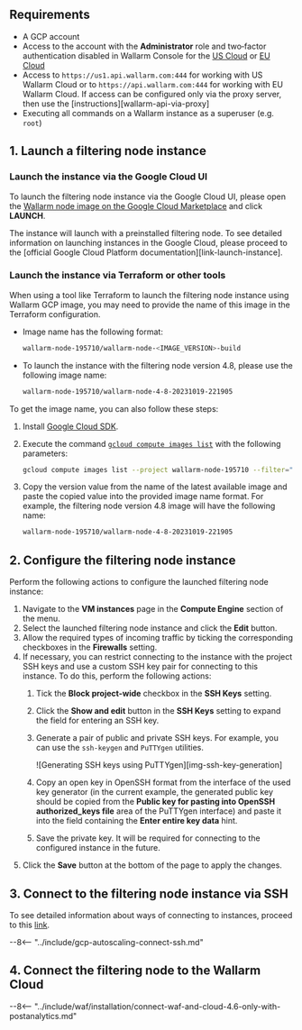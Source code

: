 ## Requirements

* A GCP account
* Access to the account with the **Administrator** role and two‑factor authentication disabled in Wallarm Console for the [US Cloud](https://us1.my.wallarm.com/) or [EU Cloud](https://my.wallarm.com/)
* Access to `https://us1.api.wallarm.com:444` for working with US Wallarm Cloud or to `https://api.wallarm.com:444` for working with EU Wallarm Cloud. If access can be configured only via the proxy server, then use the [instructions][wallarm-api-via-proxy]
* Executing all commands on a Wallarm instance as a superuser (e.g. `root`)

## 1. Launch a filtering node instance

### Launch the instance via the Google Cloud UI

To launch the filtering node instance via the Google Cloud UI, please open the [Wallarm node image on the Google Cloud Marketplace](https://console.cloud.google.com/launcher/details/wallarm-node-195710/wallarm-node) and click **LAUNCH**.

The instance will launch with a preinstalled filtering node. To see detailed information on launching instances in the Google Cloud, please proceed to the [official Google Cloud Platform documentation][link-launch-instance].

### Launch the instance via Terraform or other tools

When using a tool like Terraform to launch the filtering node instance using Wallarm GCP image, you may need to provide the name of this image in the Terraform configuration.

* Image name has the following format:

    ```bash
    wallarm-node-195710/wallarm-node-<IMAGE_VERSION>-build
    ```
* To launch the instance with the filtering node version 4.8, please use the following image name:

    ```bash
    wallarm-node-195710/wallarm-node-4-8-20231019-221905
    ```

To get the image name, you can also follow these steps:

1. Install [Google Cloud SDK](https://cloud.google.com/sdk/docs/install).
2. Execute the command [`gcloud compute images list`](https://cloud.google.com/sdk/gcloud/reference/compute/images/list) with the following parameters:

    ```bash
    gcloud compute images list --project wallarm-node-195710 --filter="name~'wallarm-node-4-8-*'" --no-standard-images
    ```
3. Copy the version value from the name of the latest available image and paste the copied value into the provided image name format. For example, the filtering node version 4.8 image will have the following name:

    ```bash
    wallarm-node-195710/wallarm-node-4-8-20231019-221905
    ```

## 2. Configure the filtering node instance

Perform the following actions to configure the launched filtering node instance:

1.  Navigate to the **VM instances** page in the **Compute Engine** section of the menu.
2.  Select the launched filtering node instance and click the **Edit** button.
3.  Allow the required types of incoming traffic by ticking the corresponding checkboxes in the **Firewalls** setting.
4.  If necessary, you can restrict connecting to the instance with the project SSH keys and use a custom SSH key pair for connecting to this instance. To do this, perform the following actions:
    1.  Tick the **Block project-wide** checkbox in the **SSH Keys** setting.
    2.  Click the **Show and edit** button in the **SSH Keys** setting to expand the field for entering an SSH key.
    3.  Generate a pair of public and private SSH keys. For example, you can use the `ssh-keygen` and `PuTTYgen` utilities.
       
        ![Generating SSH keys using PuTTYgen][img-ssh-key-generation]

    4.  Copy an open key in OpenSSH format from the interface of the used key generator (in the current example, the generated public key should be copied from the **Public key for pasting into OpenSSH authorized_keys file** area of the PuTTYgen interface) and paste it into the field containing the **Enter entire key data** hint.
    5.  Save the private key. It will be required for connecting to the configured instance in the future.
5.  Click the **Save** button at the bottom of the page to apply the changes. 

## 3. Connect to the filtering node instance via SSH

To see detailed information about ways of connecting to instances, proceed to this [link](https://cloud.google.com/compute/docs/instances/connecting-to-instance).

--8<-- "../include/gcp-autoscaling-connect-ssh.md"

## 4. Connect the filtering node to the Wallarm Cloud

--8<-- "../include/waf/installation/connect-waf-and-cloud-4.6-only-with-postanalytics.md"

